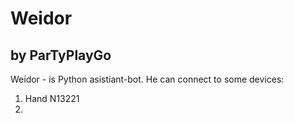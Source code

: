 #  Weidor 
## by ParTyPlayGo

Weidor - is Python asistiant-bot. He can connect to some devices:
1. Hand N13221
2.

